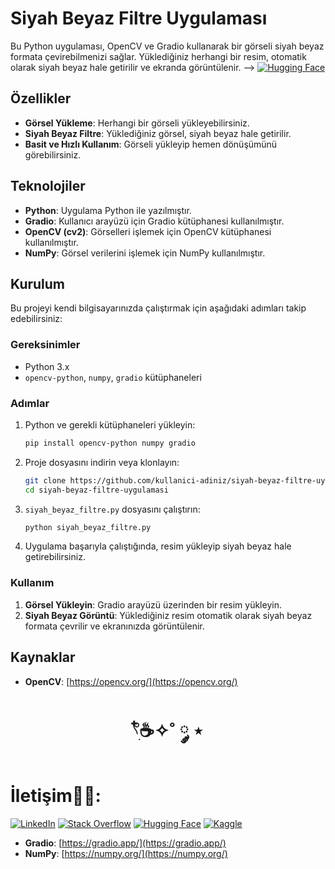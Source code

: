 # Siyah Beyaz Filtre Uygulaması

Bu Python uygulaması, OpenCV ve Gradio kullanarak bir görseli siyah beyaz formata çevirebilmenizi sağlar. Yüklediğiniz herhangi bir resim, otomatik olarak siyah beyaz hale getirilir ve ekranda görüntülenir.
-->  [![Hugging Face](https://img.shields.io/badge/HuggingFace-9C30FF?style=for-the-badge&logo=huggingface&logoColor=white)](https://huggingface.co/spaces/elfgk/Nostalji)

## Özellikler

- **Görsel Yükleme**: Herhangi bir görseli yükleyebilirsiniz.
- **Siyah Beyaz Filtre**: Yüklediğiniz görsel, siyah beyaz hale getirilir.
- **Basit ve Hızlı Kullanım**: Görseli yükleyip hemen dönüşümünü görebilirsiniz.

## Teknolojiler

- **Python**: Uygulama Python ile yazılmıştır.
- **Gradio**: Kullanıcı arayüzü için Gradio kütüphanesi kullanılmıştır.
- **OpenCV (cv2)**: Görselleri işlemek için OpenCV kütüphanesi kullanılmıştır.
- **NumPy**: Görsel verilerini işlemek için NumPy kullanılmıştır.


## Kurulum

Bu projeyi kendi bilgisayarınızda çalıştırmak için aşağıdaki adımları takip edebilirsiniz:

### Gereksinimler

- Python 3.x
- `opencv-python`, `numpy`, `gradio` kütüphaneleri

### Adımlar

1. Python ve gerekli kütüphaneleri yükleyin:

    ```bash
    pip install opencv-python numpy gradio
    ```

2. Proje dosyasını indirin veya klonlayın:

    ```bash
    git clone https://github.com/kullanici-adiniz/siyah-beyaz-filtre-uygulamasi.git
    cd siyah-beyaz-filtre-uygulamasi
    ```

3. `siyah_beyaz_filtre.py` dosyasını çalıştırın:

    ```bash
    python siyah_beyaz_filtre.py
    ```

4. Uygulama başarıyla çalıştığında,  resim yükleyip siyah beyaz hale getirebilirsiniz.

### Kullanım

1. **Görsel Yükleyin**: Gradio arayüzü üzerinden bir resim yükleyin.
2. **Siyah Beyaz Görüntü**: Yüklediğiniz resim otomatik olarak siyah beyaz formata çevrilir ve ekranınızda görüntülenir.


## Kaynaklar

- **OpenCV**: [https://opencv.org/](https://opencv.org/)




<h1 align="center"> 𓍢ִ໋☕️✧˚ ༘ ⋆ </h1>

<h1> İletişim🧑‍💻: </h1>

[![LinkedIn](https://img.shields.io/badge/LinkedIn-0A66C2?style=for-the-badge&logo=linkedin&logoColor=white)](https://www.linkedin.com/in/elfgk/)
[![Stack Overflow](https://img.shields.io/badge/StackOverflow-FE7A16?style=for-the-badge&logo=stackoverflow&logoColor=white)](https://stackoverflow.com/users/27559679/elfgk)
[![Hugging Face](https://img.shields.io/badge/HuggingFace-9C30FF?style=for-the-badge&logo=huggingface&logoColor=white)](https://huggingface.co/elfgk)
[![Kaggle](https://img.shields.io/badge/Kaggle-20BEFF?style=for-the-badge&logo=kaggle&logoColor=white)](https://www.kaggle.com/elfgkk)
- **Gradio**: [https://gradio.app/](https://gradio.app/)
- **NumPy**: [https://numpy.org/](https://numpy.org/)
